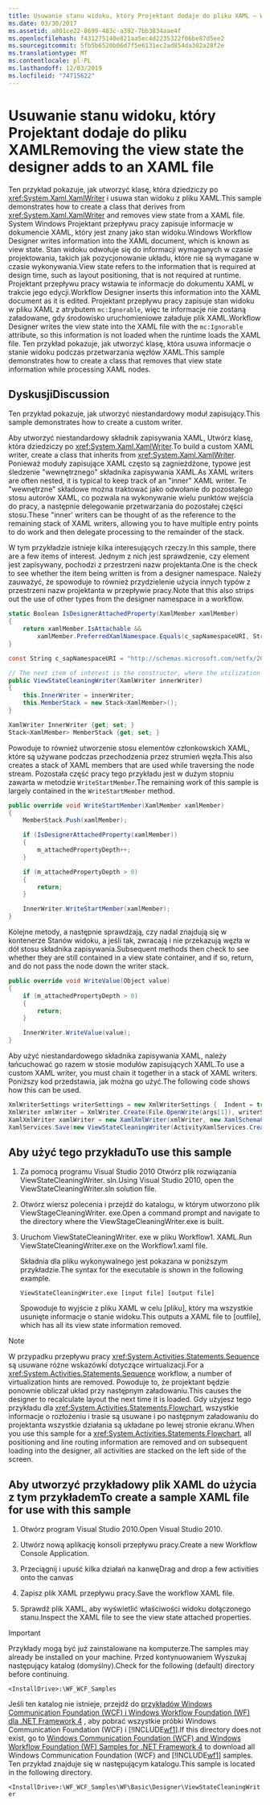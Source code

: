 ```yaml
---
title: Usuwanie stanu widoku, który Projektant dodaje do pliku XAML — WF
ms.date: 03/30/2017
ms.assetid: a801ce22-8699-483c-a392-7bb3834aae4f
ms.openlocfilehash: f431275140e821aa5ec4d2235322f06be87d5ee2
ms.sourcegitcommit: 5fb5b6520b06d7f5e6131ec2ad854da302a28f2e
ms.translationtype: MT
ms.contentlocale: pl-PL
ms.lasthandoff: 12/03/2019
ms.locfileid: "74715622"
---
```

# <a name="removing-the-view-state-the-designer-adds-to-an-xaml-file"></a><span data-ttu-id="fbaaf-102">Usuwanie stanu widoku, który Projektant dodaje do pliku XAML</span><span class="sxs-lookup"><span data-stu-id="fbaaf-102">Removing the view state the designer adds to an XAML file</span></span>

<span data-ttu-id="fbaaf-103">Ten przykład pokazuje, jak utworzyć klasę, która dziedziczy po <xref:System.Xaml.XamlWriter> i usuwa stan widoku z pliku XAML.</span><span class="sxs-lookup"><span data-stu-id="fbaaf-103">This sample demonstrates how to create a class that derives from <xref:System.Xaml.XamlWriter> and removes view state from a XAML file.</span></span> <span data-ttu-id="fbaaf-104">System Windows Projektant przepływu pracy zapisuje informacje w dokumencie XAML, który jest znany jako stan widoku.</span><span class="sxs-lookup"><span data-stu-id="fbaaf-104">Windows Workflow Designer writes information into the XAML document, which is known as view state.</span></span> <span data-ttu-id="fbaaf-105">Stan widoku odwołuje się do informacji wymaganych w czasie projektowania, takich jak pozycjonowanie układu, które nie są wymagane w czasie wykonywania.</span><span class="sxs-lookup"><span data-stu-id="fbaaf-105">View state refers to the information that is required at design time, such as layout positioning, that is not required at runtime.</span></span> <span data-ttu-id="fbaaf-106">Projektant przepływu pracy wstawia te informacje do dokumentu XAML w trakcie jego edycji.</span><span class="sxs-lookup"><span data-stu-id="fbaaf-106">Workflow Designer inserts this information into the XAML document as it is edited.</span></span> <span data-ttu-id="fbaaf-107">Projektant przepływu pracy zapisuje stan widoku w pliku XAML z atrybutem `mc:Ignorable`, więc te informacje nie zostaną załadowane, gdy środowisko uruchomieniowe załaduje plik XAML.</span><span class="sxs-lookup"><span data-stu-id="fbaaf-107">Workflow Designer writes the view state into the XAML file with the `mc:Ignorable` attribute, so this information is not loaded when the runtime loads the XAML file.</span></span> <span data-ttu-id="fbaaf-108">Ten przykład pokazuje, jak utworzyć klasę, która usuwa informacje o stanie widoku podczas przetwarzania węzłów XAML.</span><span class="sxs-lookup"><span data-stu-id="fbaaf-108">This sample demonstrates how to create a class that removes that view state information while processing XAML nodes.</span></span>

## <a name="discussion"></a><span data-ttu-id="fbaaf-109">Dyskusji</span><span class="sxs-lookup"><span data-stu-id="fbaaf-109">Discussion</span></span>

<span data-ttu-id="fbaaf-110">Ten przykład pokazuje, jak utworzyć niestandardowy moduł zapisujący.</span><span class="sxs-lookup"><span data-stu-id="fbaaf-110">This sample demonstrates how to create a custom writer.</span></span>

<span data-ttu-id="fbaaf-111">Aby utworzyć niestandardowy składnik zapisywania XAML, Utwórz klasę, która dziedziczy po <xref:System.Xaml.XamlWriter>.</span><span class="sxs-lookup"><span data-stu-id="fbaaf-111">To build a custom XAML writer, create a class that inherits from <xref:System.Xaml.XamlWriter>.</span></span> <span data-ttu-id="fbaaf-112">Ponieważ moduły zapisujące XAML często są zagnieżdżone, typowe jest śledzenie "wewnętrznego" składnika zapisywania XAML.</span><span class="sxs-lookup"><span data-stu-id="fbaaf-112">As XAML writers are often nested, it is typical to keep track of an "inner" XAML writer.</span></span> <span data-ttu-id="fbaaf-113">Te "wewnętrzne" składowe można traktować jako odwołanie do pozostałego stosu autorów XAML, co pozwala na wykonywanie wielu punktów wejścia do pracy, a następnie delegowanie przetwarzania do pozostałej części stosu.</span><span class="sxs-lookup"><span data-stu-id="fbaaf-113">These "inner’ writers can be thought of as the reference to the remaining stack of XAML writers, allowing you to have multiple entry points to do work and then delegate processing to the remainder of the stack.</span></span>

<span data-ttu-id="fbaaf-114">W tym przykładzie istnieje kilka interesujących rzeczy.</span><span class="sxs-lookup"><span data-stu-id="fbaaf-114">In this sample, there are a few items of interest.</span></span> <span data-ttu-id="fbaaf-115">Jednym z nich jest sprawdzenie, czy element jest zapisywany, pochodzi z przestrzeni nazw projektanta.</span><span class="sxs-lookup"><span data-stu-id="fbaaf-115">One is the check to see whether the item being written is from a designer namespace.</span></span> <span data-ttu-id="fbaaf-116">Należy zauważyć, że spowoduje to również przydzielenie użycia innych typów z przestrzeni nazw projektanta w przepływie pracy.</span><span class="sxs-lookup"><span data-stu-id="fbaaf-116">Note that this also strips out the use of other types from the designer namespace in a workflow.</span></span>

```csharp
static Boolean IsDesignerAttachedProperty(XamlMember xamlMember)
{
    return xamlMember.IsAttachable &&
        xamlMember.PreferredXamlNamespace.Equals(c_sapNamespaceURI, StringComparison.OrdinalIgnoreCase);
}

const String c_sapNamespaceURI = "http://schemas.microsoft.com/netfx/2009/xaml/activities/presentation";

// The next item of interest is the constructor, where the utilization of the inner XAML writer is seen.
public ViewStateCleaningWriter(XamlWriter innerWriter)
{
    this.InnerWriter = innerWriter;
    this.MemberStack = new Stack<XamlMember>();
}

XamlWriter InnerWriter {get; set; }
Stack<XamlMember> MemberStack {get; set; }
```

<span data-ttu-id="fbaaf-117">Powoduje to również utworzenie stosu elementów członkowskich XAML, które są używane podczas przechodzenia przez strumień węzła.</span><span class="sxs-lookup"><span data-stu-id="fbaaf-117">This also creates a stack of XAML members that are used while traversing the node stream.</span></span> <span data-ttu-id="fbaaf-118">Pozostała część pracy tego przykładu jest w dużym stopniu zawarta w metodzie `WriteStartMember`.</span><span class="sxs-lookup"><span data-stu-id="fbaaf-118">The remaining work of this sample is largely contained in the `WriteStartMember` method.</span></span>

```csharp
public override void WriteStartMember(XamlMember xamlMember)
{
    MemberStack.Push(xamlMember);

    if (IsDesignerAttachedProperty(xamlMember))
    {
        m_attachedPropertyDepth++;
    }

    if (m_attachedPropertyDepth > 0)
    {
        return;
    }

    InnerWriter.WriteStartMember(xamlMember);
}
```

<span data-ttu-id="fbaaf-119">Kolejne metody, a następnie sprawdzają, czy nadal znajdują się w kontenerze Stanów widoku, a jeśli tak, zwracają i nie przekazują węzła w dół stosu składnika zapisywania.</span><span class="sxs-lookup"><span data-stu-id="fbaaf-119">Subsequent methods then check to see whether they are still contained in a view state container, and if so, return, and do not pass the node down the writer stack.</span></span>

```csharp
public override void WriteValue(Object value)
{
    if (m_attachedPropertyDepth > 0)
    {
        return;
    }

    InnerWriter.WriteValue(value);
}
```

<span data-ttu-id="fbaaf-120">Aby użyć niestandardowego składnika zapisywania XAML, należy łańcuchować go razem w stosie modułów zapisujących XAML.</span><span class="sxs-lookup"><span data-stu-id="fbaaf-120">To use a custom XAML writer, you must chain it together in a stack of XAML writers.</span></span> <span data-ttu-id="fbaaf-121">Poniższy kod przedstawia, jak można go użyć.</span><span class="sxs-lookup"><span data-stu-id="fbaaf-121">The following code shows how this can be used.</span></span>

```csharp
XmlWriterSettings writerSettings = new XmlWriterSettings {  Indent = true };
XmlWriter xmlWriter = XmlWriter.Create(File.OpenWrite(args[1]), writerSettings);
XamlXmlWriter xamlWriter = new XamlXmlWriter(xmlWriter, new XamlSchemaContext());
XamlServices.Save(new ViewStateCleaningWriter(ActivityXamlServices.CreateBuilderWriter(xamlWriter)), ab);
```

## <a name="to-use-this-sample"></a><span data-ttu-id="fbaaf-122">Aby użyć tego przykładu</span><span class="sxs-lookup"><span data-stu-id="fbaaf-122">To use this sample</span></span>

1. <span data-ttu-id="fbaaf-123">Za pomocą programu Visual Studio 2010 Otwórz plik rozwiązania ViewStateCleaningWriter. sln.</span><span class="sxs-lookup"><span data-stu-id="fbaaf-123">Using Visual Studio 2010, open the ViewStateCleaningWriter.sln solution file.</span></span>

2. <span data-ttu-id="fbaaf-124">Otwórz wiersz polecenia i przejdź do katalogu, w którym utworzono plik ViewStageCleaningWriter. exe.</span><span class="sxs-lookup"><span data-stu-id="fbaaf-124">Open a command prompt and navigate to the directory where the ViewStageCleaningWriter.exe is built.</span></span>

3. <span data-ttu-id="fbaaf-125">Uruchom ViewStateCleaningWriter. exe w pliku Workflow1. XAML.</span><span class="sxs-lookup"><span data-stu-id="fbaaf-125">Run ViewStateCleaningWriter.exe on the Workflow1.xaml file.</span></span>

   <span data-ttu-id="fbaaf-126">Składnia dla pliku wykonywalnego jest pokazana w poniższym przykładzie.</span><span class="sxs-lookup"><span data-stu-id="fbaaf-126">The syntax for the executable is shown in the following example.</span></span>

   ```console
   ViewStateCleaningWriter.exe [input file] [output file]
   ```

   <span data-ttu-id="fbaaf-127">Spowoduje to wyjście z pliku XAML w celu \[pliku], który ma wszystkie usunięte informacje o stanie widoku.</span><span class="sxs-lookup"><span data-stu-id="fbaaf-127">This outputs a XAML file to \[outfile], which has all its view state information removed.</span></span>

> [!NOTE]
> <span data-ttu-id="fbaaf-128">W przypadku przepływu pracy <xref:System.Activities.Statements.Sequence> są usuwane różne wskazówki dotyczące wirtualizacji.</span><span class="sxs-lookup"><span data-stu-id="fbaaf-128">For a <xref:System.Activities.Statements.Sequence> workflow, a number of virtualization hints are removed.</span></span> <span data-ttu-id="fbaaf-129">Powoduje to, że projektant będzie ponownie obliczał układ przy następnym załadowaniu.</span><span class="sxs-lookup"><span data-stu-id="fbaaf-129">This causes the designer to recalculate layout the next time it is loaded.</span></span> <span data-ttu-id="fbaaf-130">Gdy użyjesz tego przykładu dla <xref:System.Activities.Statements.Flowchart>, wszystkie informacje o rozłożeniu i trasie są usuwane i po następnym załadowaniu do projektanta wszystkie działania są układane po lewej stronie ekranu.</span><span class="sxs-lookup"><span data-stu-id="fbaaf-130">When you use this sample for a <xref:System.Activities.Statements.Flowchart>, all positioning and line routing information are removed and on subsequent loading into the designer, all activities are stacked on the left side of the screen.</span></span>

## <a name="to-create-a-sample-xaml-file-for-use-with-this-sample"></a><span data-ttu-id="fbaaf-131">Aby utworzyć przykładowy plik XAML do użycia z tym przykładem</span><span class="sxs-lookup"><span data-stu-id="fbaaf-131">To create a sample XAML file for use with this sample</span></span>

1. <span data-ttu-id="fbaaf-132">Otwórz program Visual Studio 2010.</span><span class="sxs-lookup"><span data-stu-id="fbaaf-132">Open Visual Studio 2010.</span></span>

2. <span data-ttu-id="fbaaf-133">Utwórz nową aplikację konsoli przepływu pracy.</span><span class="sxs-lookup"><span data-stu-id="fbaaf-133">Create a new Workflow Console Application.</span></span>

3. <span data-ttu-id="fbaaf-134">Przeciągnij i upuść kilka działań na kanwę</span><span class="sxs-lookup"><span data-stu-id="fbaaf-134">Drag and drop a few activities onto the canvas</span></span>

4. <span data-ttu-id="fbaaf-135">Zapisz plik XAML przepływu pracy.</span><span class="sxs-lookup"><span data-stu-id="fbaaf-135">Save the workflow XAML file.</span></span>

5. <span data-ttu-id="fbaaf-136">Sprawdź plik XAML, aby wyświetlić właściwości widoku dołączonego stanu.</span><span class="sxs-lookup"><span data-stu-id="fbaaf-136">Inspect the XAML file to see the view state attached properties.</span></span>

> [!IMPORTANT]
> <span data-ttu-id="fbaaf-137">Przykłady mogą być już zainstalowane na komputerze.</span><span class="sxs-lookup"><span data-stu-id="fbaaf-137">The samples may already be installed on your machine.</span></span> <span data-ttu-id="fbaaf-138">Przed kontynuowaniem Wyszukaj następujący katalog (domyślny).</span><span class="sxs-lookup"><span data-stu-id="fbaaf-138">Check for the following (default) directory before continuing.</span></span>
>
> `<InstallDrive>:\WF_WCF_Samples`
>
> <span data-ttu-id="fbaaf-139">Jeśli ten katalog nie istnieje, przejdź do [przykładów Windows Communication Foundation (WCF) i Windows Workflow Foundation (WF) dla .NET Framework 4](https://www.microsoft.com/download/details.aspx?id=21459) , aby pobrać wszystkie próbki Windows Communication Foundation (WCF) i [!INCLUDE[wf1](../../../../includes/wf1-md.md)].</span><span class="sxs-lookup"><span data-stu-id="fbaaf-139">If this directory does not exist, go to [Windows Communication Foundation (WCF) and Windows Workflow Foundation (WF) Samples for .NET Framework 4](https://www.microsoft.com/download/details.aspx?id=21459) to download all Windows Communication Foundation (WCF) and [!INCLUDE[wf1](../../../../includes/wf1-md.md)] samples.</span></span> <span data-ttu-id="fbaaf-140">Ten przykład znajduje się w następującym katalogu.</span><span class="sxs-lookup"><span data-stu-id="fbaaf-140">This sample is located in the following directory.</span></span>
>
> `<InstallDrive>:\WF_WCF_Samples\WF\Basic\Designer\ViewStateCleaningWriter`
